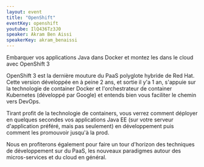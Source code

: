 ```yaml
---
layout: event
title: "OpenShift"
eventKey: openshift
youtube: IlQ436Tz3J0
speaker: Akram Ben Aissi
speakerKey: akram_benaissi
---
```


Embarquer vos applications Java dans Docker et montez les dans le cloud avec OpenShift 3

OpenShift 3 est la dernière mouture du PaaS polyglote hybride de Red Hat. Cette version développée en à peine 2 ans, et sortie il y'a 1 an, s'appuie sur la technologie de container Docker et l'orchestrateur de container Kubernetes (développé par Google) et entends bien vous faciliter le chemin vers DevOps.

Tirant profit de la technologie de containers, vous verrez comment déployer en quelques secondes vos applications Java EE (sur votre serveur d'application préféré, mais pas seulement) en développement puis comment les promouvoir jusqu'à la prod.

Nous en profiterons également pour faire un tour d'horizon des techniques de développement sur du PaaS, les nouveaux paradigmes autour des micros-services et du cloud en général.
